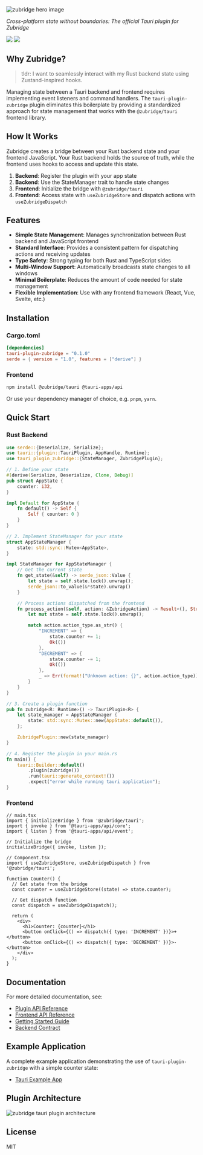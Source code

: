 <picture>
  <source media="(prefers-color-scheme: dark)" srcset="https://raw.githubusercontent.com/goosewobbler/zubridge/main/resources/zubridge-hero.png">
  <source media="(prefers-color-scheme: light)" srcset="https://raw.githubusercontent.com/goosewobbler/zubridge/main/resources/zubridge-hero.png">
  <img alt="zubridge hero image" src="https://raw.githubusercontent.com/goosewobbler/zubridge/main/resources/zubridge-hero.png" style="max-height: 415px;">
</picture>

<h1 align="center" style="display:none;" id="fallback-title">Zubridge Tauri Plugin</h1>
<script>
  document.addEventListener('DOMContentLoaded', function() {
    var img = document.querySelector('picture img');
    img.onerror = function() {
      this.style.display = 'none';
      document.getElementById('fallback-title').style.display = 'block';
    };
  });
</script>

_Cross-platform state without boundaries: The official Tauri plugin for Zubridge_

<a href="https://crates.io/crates/tauri-plugin-zubridge" alt="Crates.io Version">
  <img src="https://img.shields.io/crates/v/tauri-plugin-zubridge" /></a>
<a href="https://crates.io/crates/tauri-plugin-zubridge" alt="Crates.io Downloads">
  <img src="https://img.shields.io/crates/d/tauri-plugin-zubridge" /></a>

## Why Zubridge?

> tldr: I want to seamlessly interact with my Rust backend state using Zustand-inspired hooks.

Managing state between a Tauri backend and frontend requires implementing event listeners and command handlers. The `tauri-plugin-zubridge` plugin eliminates this boilerplate by providing a standardized approach for state management that works with the `@zubridge/tauri` frontend library.

## How It Works

Zubridge creates a bridge between your Rust backend state and your frontend JavaScript. Your Rust backend holds the source of truth, while the frontend uses hooks to access and update this state.

1. **Backend**: Register the plugin with your app state
2. **Backend**: Use the StateManager trait to handle state changes
3. **Frontend**: Initialize the bridge with `@zubridge/tauri`
4. **Frontend**: Access state with `useZubridgeStore` and dispatch actions with `useZubridgeDispatch`

## Features

- **Simple State Management**: Manages synchronization between Rust backend and JavaScript frontend
- **Standard Interface**: Provides a consistent pattern for dispatching actions and receiving updates
- **Type Safety**: Strong typing for both Rust and TypeScript sides
- **Multi-Window Support**: Automatically broadcasts state changes to all windows
- **Minimal Boilerplate**: Reduces the amount of code needed for state management
- **Flexible Implementation**: Use with any frontend framework (React, Vue, Svelte, etc.)

## Installation

### Cargo.toml

```toml
[dependencies]
tauri-plugin-zubridge = "0.1.0"
serde = { version = "1.0", features = ["derive"] }
```

### Frontend

```bash
npm install @zubridge/tauri @tauri-apps/api
```

Or use your dependency manager of choice, e.g. `pnpm`, `yarn`.

## Quick Start

### Rust Backend

```rust
use serde::{Deserialize, Serialize};
use tauri::{plugin::TauriPlugin, AppHandle, Runtime};
use tauri_plugin_zubridge::{StateManager, ZubridgePlugin};

// 1. Define your state
#[derive(Serialize, Deserialize, Clone, Debug)]
pub struct AppState {
    counter: i32,
}

impl Default for AppState {
    fn default() -> Self {
        Self { counter: 0 }
    }
}

// 2. Implement StateManager for your state
struct AppStateManager {
    state: std::sync::Mutex<AppState>,
}

impl StateManager for AppStateManager {
    // Get the current state
    fn get_state(&self) -> serde_json::Value {
        let state = self.state.lock().unwrap();
        serde_json::to_value(&*state).unwrap()
    }

    // Process actions dispatched from the frontend
    fn process_action(&self, action: &ZubridgeAction) -> Result<(), String> {
        let mut state = self.state.lock().unwrap();

        match action.action_type.as_str() {
            "INCREMENT" => {
                state.counter += 1;
                Ok(())
            },
            "DECREMENT" => {
                state.counter -= 1;
                Ok(())
            },
            _ => Err(format!("Unknown action: {}", action.action_type)),
        }
    }
}

// 3. Create a plugin function
pub fn zubridge<R: Runtime>() -> TauriPlugin<R> {
    let state_manager = AppStateManager {
        state: std::sync::Mutex::new(AppState::default()),
    };

    ZubridgePlugin::new(state_manager)
}

// 4. Register the plugin in your main.rs
fn main() {
    tauri::Builder::default()
        .plugin(zubridge())
        .run(tauri::generate_context!())
        .expect("error while running tauri application");
}
```

### Frontend

```tsx
// main.tsx
import { initializeBridge } from '@zubridge/tauri';
import { invoke } from '@tauri-apps/api/core';
import { listen } from '@tauri-apps/api/event';

// Initialize the bridge
initializeBridge({ invoke, listen });

// Component.tsx
import { useZubridgeStore, useZubridgeDispatch } from '@zubridge/tauri';

function Counter() {
  // Get state from the bridge
  const counter = useZubridgeStore((state) => state.counter);

  // Get dispatch function
  const dispatch = useZubridgeDispatch();

  return (
    <div>
      <h1>Counter: {counter}</h1>
      <button onClick={() => dispatch({ type: 'INCREMENT' })}>+</button>
      <button onClick={() => dispatch({ type: 'DECREMENT' })}>-</button>
    </div>
  );
}
```

## Documentation

For more detailed documentation, see:

- [Plugin API Reference](https://github.com/goosewobbler/zubridge/blob/main/packages/tauri-plugin-zubridge/README.md)
- [Frontend API Reference](https://github.com/goosewobbler/zubridge/blob/main/packages/tauri/docs/api-reference.md)
- [Getting Started Guide](https://github.com/goosewobbler/zubridge/blob/main/packages/tauri/docs/getting-started.md)
- [Backend Contract](https://github.com/goosewobbler/zubridge/blob/main/packages/tauri/docs/backend-process.md)

## Example Application

A complete example application demonstrating the use of `tauri-plugin-zubridge` with a simple counter state:

- [Tauri Example App](https://github.com/goosewobbler/zubridge/tree/main/apps/tauri-example)

## Plugin Architecture

<img alt="zubridge tauri plugin architecture" src="https://raw.githubusercontent.com/goosewobbler/zubridge/main/resources/zubridge-tauri-plugin-architecture.png"/>

## License

MIT
